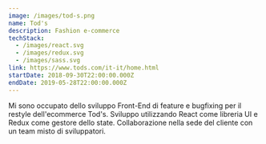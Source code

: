 ```yaml
---
image: /images/tod-s.png
name: Tod's
description: Fashion e-commerce
techStack:
  - /images/react.svg
  - /images/redux.svg
  - /images/sass.svg
link: https://www.tods.com/it-it/home.html
startDate: 2018-09-30T22:00:00.000Z
endDate: 2019-05-28T22:00:00.000Z
---
```

Mi sono occupato dello sviluppo Front-End di feature e bugfixing per il restyle dell'ecommerce Tod's.
Sviluppo utilizzando React come libreria UI e Redux come gestore dello state.
Collaborazione nella sede del cliente con un team misto di sviluppatori.